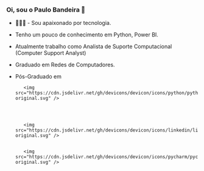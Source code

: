 ### Oi, sou o Paulo Bandeira 👋

  -  👨🏻‍💻 - Sou apaixonado por tecnologia.
  -  Tenho um pouco de conhecimento em Python, Power BI.
  -  Atualmente trabalho como Analista de Suporte Computacional (Computer Support Analyst)
  -  Graduado em Redes de Computadores.
  -  Pós-Graduado em 



            <img src="https://cdn.jsdelivr.net/gh/devicons/devicon/icons/python/python-original.svg" />
          
          

            
            <img src="https://cdn.jsdelivr.net/gh/devicons/devicon/icons/linkedin/linkedin-original.svg" />
          
          
            <img src="https://cdn.jsdelivr.net/gh/devicons/devicon/icons/pycharm/pycharm-original.svg" />
          
<!--

            
          
**paulimbandeira/paulimbandeira** is a ✨ _special_ ✨ repository because its `README.md` (this file) appears on your GitHub profile.

Here are some ideas to get you started:

- 🔭 I’m currently working on ...
- 🌱 I’m currently learning ...
- 👯 I’m looking to collaborate on ...
- 🤔 I’m looking for help with ...
- 💬 Ask me about ...
- 📫 How to reach me: ...
- 😄 Pronouns: ...
- ⚡ Fun fact: ...
-->
